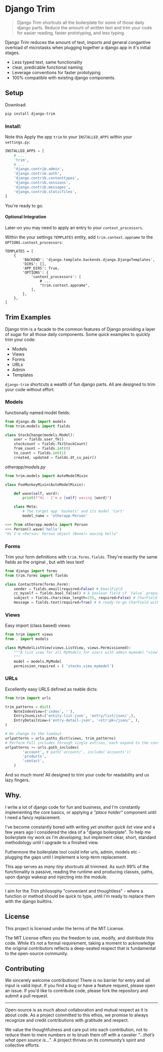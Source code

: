 # Django Trim

> Django Trim shortcuts all the boilerplate for some of those daily django parts. Reduce the amount of written text and trim your code for easier reading, faster prototyping, and less typing.

Django Trim reduces the amount of text, imports and general congantive overload of microtasks when plugging together a django app in it's initial stages.

+ Less typed text, same functionality
+ clear, predicable functional naming
+ Leverage conventions for faster prototyping
+ 100% compatible with existing django components.

## Setup

Download:

```bash
pip install django-trim
```

### Install:

Note this Apply the app `trim` to your `INSTALLED_APPS` within your `settings.py`:

```python
INSTALLED_APPS = [
    # ...
    'trim',
    # ...
    'django.contrib.admin',
    'django.contrib.auth',
    'django.contrib.contenttypes',
    'django.contrib.sessions',
    'django.contrib.messages',
    'django.contrib.staticfiles',
]
```

You're ready to go.

#### Optional Integration

Later-on you may need to apply an entry to your `context_processors`.

Within the your settings `TEMPLATES` entity, add `trim.context.appname` to the `OPTIONS.context_processors`:

    TEMPLATES = [
        {
            'BACKEND': 'django.template.backends.django.DjangoTemplates',
            'DIRS': [],
            'APP_DIRS': True,
            'OPTIONS': {
                'context_processors': [
                    # ...
                    "trim.context.appname",
                ],
            },
        },
    ]

## Trim Examples

Django trim is a facade to the common features of Django providing a layer of sugar for all those daily components. Some quick examples to quickly trim your code:

+ Models
+ Views
+ Forms
+ URLs
+ Admin
+ Templates

`django-trim` shortcuts a wealth of fun django parts. All are designed to trim your code without effort.

### Models

functionally named model fields:

```py
from django.db import models
from trim.models import fields

class StockChange(models.Model):
    user = fields.user_fk()
    stockcount = fields.fk(StockCount)
    from_count = fields.int(0)
    to_count = fields.int(1)
    created, updated = fields.dt_cu_pair()
```

_otherapp/models.py_

```py
from trim.models import AutoModelMixin

class FooMonkeyMixin(AutoModelMixin):

    def wave(self, word):
        print(f"Hi - I'm a {self} waving {word}")

    class Meta:
        # The target app 'baskets' and its model 'Cart'
        model_name = 'otherapp.Person'
```

```py
>>> from otherapp.models import Person
>>> Person().wave('hello')
"Hi I'm <Person: Person object (None)> waving hello"
```

### Forms

Trim your form definitions with `trim.forms.fields`. They're exactly the same fields as the original , but with less text!

```py
from django import forms
from trim.forms import fields

class ContactForm(forms.Form):
    sender = fields.email(required=False) # EmailField
    cc_myself = fields.bool_false() # A boolean field if `False` prepared
    subject = fields.chars(max_length=255, required=False) # CharField
    message = fields.text(required=True) # A ready-to-go CharField with a TextArea widget
```

### Views

Easy import (class based) views:

```py
from trim import views
from . import models

class MyModelListView(views.ListView, views.Permissioned):
    """A list view for all MyModels for users with admin mymodel "view" permission.
    """
    model = models.MyModel
    permission_required = ( 'stocks.view_mymodel')
```

### URLs

Excellently easy URLS defined as reable dicts:

```py
from trim import urls

trim_patterns = dict(
    NoteIndexView=('index', ''),
    EntryJsonList=('entity-list-json', 'entry/list/json/',),
    EntryDetailView=('entry-detail-json', '<str:pk>/json/', ),
)

# No change to the loadout.
urlpatterns = urls.paths_dict(views, trim_patterns)
# Perform Full includes through single entries, each expand to the conventional include:
urlpatterns += urls.path_includes(
        'account', # path('account/', include('accounts'))
        'products',
        'contact',
    )
```

And so much more! All designed to trim your code for readability and us lazy fingers.

## Why.

I write a lot of django code for fun and business, and I'm constantly implementing the core basics, or applying a _"place holder"_ component until I need a fancy replacement.

I've become constantly bored with writing _yet another quick list view_ and a few years ago I considered the idea of a "django boilerplate". To help me boilerplate my work _as I'm developing_, but implement clear, short, standard methodology until I upgrade to a finished view.

Futhermore the boilerplate tool could infer urls, admin, models etc - plugging the gaps until I implement a long-term replacement.

This app serves as _many tiny shortcuts_ all trimmed. As such 99% of the functionality is passive, reading the runtime and producing classes, paths, upon django wakeup and injecting into the module.

---

I aim for the _Trim_ philosophy "convenient and thoughtless" - where a function or method should be quick to type, until I'm ready to replace them with the django builtins.



## License

This project is licensed under the terms of the MIT License.

The MIT License offers you the freedom to use, modify, and distribute this code. While it’s not a formal requirement, taking a moment to acknowledge the original contributors reflects a deep-seated respect that is fundamental to the open-source community.

## Contributing

We sincerely welcome contributions! There is no barrier for entry and all input is valid input. If you find a bug or have a feature request, please open an issue. If you'd like to contribute code, please fork the repository and submit a pull request.

---

Open-source is as much about collaboration and mutual respect as it is about code. As a project committed to this ethos, we promise to always recognize and credit contributions with gratitude and respect.

We value the thoughtfulness and care put into each contribution, not to reduce them to mere numbers or to brush them off with a cavalier _"...that’s what open source is..."_. A project thrives on its community’s spirit and collective efforts.

